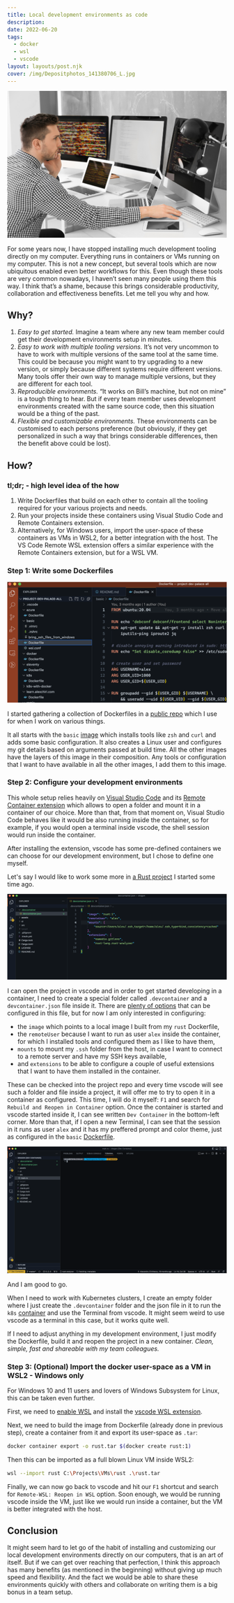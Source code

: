 ```yaml
---
title: Local development environments as code
description: 
date: 2022-06-20
tags:
  - docker
  - wsl
  - vscode
layout: layouts/post.njk
cover: /img/Depositphotos_141380706_L.jpg
---
```


![](/img/Depositphotos_141380706_L.jpg)

For some years now, I have stopped installing much development tooling directly on my computer. Everything runs in containers or VMs running on my computer. This is not a new concept, but several tools which are now ubiquitous enabled even better workflows for this. Even though these tools are very common nowadays, I haven’t seen many people using them this way. I think that’s a shame, because this brings considerable productivity, collaboration and effectiveness benefits. Let me tell you why and how.

## Why?

1. *Easy to get started.* Imagine a team where any new team member could get their development environments setup in minutes.
2. *Easy to work with multiple tooling versions.* It’s not very uncommon to have to work with multiple versions of the same tool at the same time. This could be because you might want to try upgrading to a new version, or simply because different systems require different versions. Many tools offer their own way to manage multiple versions, but they are different for each tool.
3. *Reproducible environments.* “It works on Bill’s machine, but not on mine” is a tough thing to hear. But if every team member uses development environments created with the same source code, then this situation would be a thing of the past.
4. *Flexible and customizable environments.* These environments can be customised to each persons preference (but obviously, if they get personalized in such a way that brings considerable differences, then the benefit above could be lost).

## How?

### tl;dr; - high level idea of the how

1. Write Dockerfiles that build on each other to contain all the tooling required for your various projects and needs.
2. Run your projects inside these containers using Visual Studio Code and Remote Containers extension.
3. Alternatively, for Windows users, import the user-space of these containers as VMs in WSL2, for a better integration with the host. The VS Code Remote WSL extension offers a similar experience with the Remote Containers extension, but for a WSL VM.

### Step 1: Write some Dockerfiles

![](/img/project-dev-palace.png)

I started gathering a collection of Dockerfiles in a [public repo](https://github.com/alexchiri/project-dev-palace-all) which I use for when I work on various things.

It all starts with the `basic` [image](https://github.com/alexchiri/project-dev-palace-all/blob/main/basic/Dockerfile) which installs tools like `zsh` and `curl` and adds some basic configuration. It also creates a Linux user and configures my git details based on arguments passed at build time. All the other images have the layers of this image in their composition. Any tools or configuration that I want to have available in all the other images, I add them to this image.

### Step 2: Configure your development environments

This whole setup relies heavily on [Visual Studio Code](https://code.visualstudio.com/) and its [Remote Container extension](https://code.visualstudio.com/docs/remote/containers) which allows to open a folder and mount it in a container of our choice. More than that, from that moment on, Visual Studio Code behaves like it would be also running inside the container, so for example, if you would open a terminal inside vscode, the shell session would run inside the container.

After installing the extension, vscode has some pre-defined containers we can choose for our development environment, but I chose to define one myself.

Let's say I would like to work some more in [a Rust project](https://github.com/alexchiri/dragon) I started some time ago.

![](/img/rust-dev-container.png)

I can open the project in vscode and in order to get started developing in a container, I need to create a special folder called `.devcontainer` and a `devcontainer.json`  file inside it. There are [plenty of options](https://code.visualstudio.com/docs/remote/devcontainerjson-reference) that can be configured in this file, but for now I am only interested in configuring:

* the `image` which points to a local image I built from my `rust`  Dockerfile,
* the `remoteUser` because I want to run as user `alex`  inside the container, for which I installed tools and configured them as I like to have them,
* `mounts` to mount my `.ssh` folder from the host, in case I want to connect to a remote server and have my SSH keys available,
* and `extensions` to be able to configure a couple of useful extensions that I want to have them installed in the container.

These can be checked into the project repo and every time vscode will see such a folder and file inside a project, it will offer me to try to open it in a container as configured. This time, I will do it myself: `F1` and search for `Rebuild and Reopen in Container` option. Once the container is started and vscode started inside it, I can see written `Dev Container` in the bottom-left corner. More than that, if I open a new Terminal, I can see that the session in it runs as user `alex` and it has my preffered prompt and color theme, just as configured in the `basic` [Dockerfile](https://github.com/alexchiri/project-dev-palace-all/blob/main/basic/Dockerfile).

![](/img/rust-dev-container-2.png)

And I am good to go.

When I need to work with Kubernetes clusters, I create an empty folder where I just create the `.devcontainer` folder and the json file in it to run the `k8s` [container](https://github.com/alexchiri/project-dev-palace-all/blob/main/k8s/Dockerfile) and use the Terminal from vscode. It might seem weird to use vscode as a terminal in this case, but it works quite well.

If I need to adjust anything in my development environment, I just modify the Dockerfile, build it and reopen the project in a new container. *Clean, simple, fast and shareable with my team colleagues.*

### Step 3: (Optional) Import the docker user-space as a VM in WSL2 - Windows only

For Windows 10 and 11 users and lovers of Windows Subsystem for Linux, this can be taken even further.

First, we need to [enable WSL](https://docs.microsoft.com/en-us/windows/wsl/install) and install the [vscode WSL extension](https://code.visualstudio.com/docs/remote/wsl).

Next, we need to build the image from Dockerfile (already done in previous step), create a container from it and export its user-space as `.tar`:

```bash
docker container export -o rust.tar $(docker create rust:1)
```

Then this can be imported as a full blown Linux VM inside WSL2:

```bash
wsl --import rust C:\Projects\VMs\rust .\rust.tar
```

Finally, we can now go back to vscode and hit our `F1` shortcut and search for `Remote-WSL: Reopen in WSL`  option. Soon enough, we would be running vscode inside the VM, just like we would run inside a container, but the VM is better integrated with the host.

## Conclusion

It might seem hard to let go of the habit of installing and customizing our local development environments directly on our computers, that is an art of itself. But if we can get over reaching that perfection, I think this approach has many benefits (as mentioned in the beginning) without giving up much speed and flexibility. And the fact we would be able to share these environments quickly with others and collaborate on writing them is a big bonus in a team setup.

